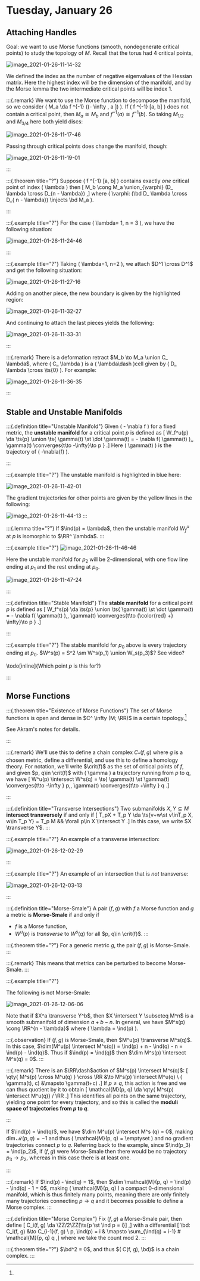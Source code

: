 # Tuesday, January 26

## Attaching Handles

Goal: we want to use Morse functions (smooth, nondegenerate critical points) to study the topology of $M$.
Recall that the torus had 4 critical points, 

![image_2021-01-26-11-14-32](figures/image_2021-01-26-11-14-32.png)

We defined the index as the number of negative eigenvalues of the Hessian matrix. 
Here the highest index will be the dimension of the manifold, and by the Morse lemma the two intermediate critical points will be index 1.


:::{.remark}
We want to use the Morse function to decompose the manifold, so we consider \( M_a \da f ^{-1} ((- \infty , a ]) \).
If \( f ^{-1} [a, b] \) does not contain a critical point, then $M_a \cong M_b$ and $f ^{-1} (a) \cong f ^{-1} (b)$.
So taking $M_{1/2}$ and $M_{3/4}$ here both yield discs:

![image_2021-01-26-11-17-46](figures/image_2021-01-26-11-17-46.png)

Passing through critical points does change the manifold, though:

![image_2021-01-26-11-19-01](figures/image_2021-01-26-11-19-01.png)


:::

:::{.theorem title="?"}
Suppose \( f ^{-1} [a, b] \) contains exactly *one* critical point of index \( \lambda \) then 
\[
M_b \cong M_a \union_{\varphi} (D_ \lambda \cross D_{n - \lambda})
,\]
where \( \varphi: (\bd D_ \lambda \cross D_{ n - \lambda}) \injects \bd M_a \).

:::

:::{.example title="?"}
For the case \( \lambda= 1, n = 3 \), we have the following situation:

![image_2021-01-26-11-24-46](figures/image_2021-01-26-11-24-46.png)

:::

:::{.example title="?"}
Taking \( \lambda=1, n=2 \), we attach $D^1 \cross D^1$ and get the following situation:

![image_2021-01-26-11-27-16](figures/image_2021-01-26-11-27-16.png)

Adding on another piece, the new boundary is given by the highlighted region:

![image_2021-01-26-11-32-27](figures/image_2021-01-26-11-32-27.png)

And continuing to attach the last pieces yields the following:

![image_2021-01-26-11-33-31](figures/image_2021-01-26-11-33-31.png)

:::

:::{.remark}
There is a deformation retract $M_b \to M_a \union C_ \lambda$, where \( C_ \lambda \) is a \( \lambda\dash \)cell given by \( D_ \lambda \cross \ts{0} \).
For example:

![image_2021-01-26-11-36-35](figures/image_2021-01-26-11-36-35.png)

:::

## Stable and Unstable Manifolds

:::{.definition title="Unstable Manifold"}
Given \( - \nabla f \) for a fixed metric, the **unstable manifold** for a critical point $p$ is defined as 
\[
W_f^u(p) \da \ts{p} \union \ts{ \gamma(t) \st \dot \gamma(t) = - \nabla f( \gamma(t) ),\, \gamma(t) \converges{t\to -\infty}\to p }
.\]
Here \( \gamma(t) \) is the trajectory of \( -\nabla(f) \).


:::

:::{.example title="?"}
The unstable manifold is highlighted in blue here:

![image_2021-01-26-11-42-01](figures/image_2021-01-26-11-42-01.png)

The gradient trajectories for other points are given by the yellow lines in the following:

![image_2021-01-26-11-44-13](figures/image_2021-01-26-11-44-13.png)
:::

:::{.lemma title="?"}
If $\ind(p) = \lambda$, then the unstable manifold $W_f^u$ at $p$ is isomorphic to $\RR^ \lambda$.
:::

:::{.example title="?"}
![image_2021-01-26-11-46-46](figures/image_2021-01-26-11-46-46.png)

Here the unstable manifold for $p_2$ will be 2-dimensional, with one flow line ending at $p_1$ and the rest ending at $p_0$.

![image_2021-01-26-11-47-24](figures/image_2021-01-26-11-47-24.png)

:::

:::{.definition title="Stable Manifold"}
The **stable manifold** for a critical point $p$ is defined as 
\[
W_f^s(p) \da \ts{p} \union \ts{ \gamma(t) \st \dot \gamma(t) = - \nabla f( \gamma(t) ),\, \gamma(t) \converges{t\to {\color{red} +} \infty}\to p }
.\]

:::

:::{.example title="?"}
The stable manifold for $p_0$ above is every trajectory ending at $p_0$.
$W^s(p) = S^2 \sm W^s(p_1) \union W_s(p_3)$? See video?

\todo[inline]{Which point $p$ is this for?}

:::

## Morse Functions

:::{.theorem title="Existence of Morse Functions"}
The set of Morse functions is open and dense in $C^ \infty (M; \RR)$ in a certain topology.[^see_akram_define_topology]

[^see_akram_define_topology]: 
See Akram's notes for details.

:::

:::{.remark}
We'll use this to define a chain complex $C_*(f, g)$ where $g$ is a chosen metric, define a differential, and use this to define a homology theory.
For notation, we'll write $\crit(f)$ as the set of critical points of $f$, and given $p, q\in \crit(f)$ with \( \gamma \) a trajectory running from $p$ to $q$, we have
\[
W^u(p) \intersect W^s(q) = \ts{ \gamma(t) \st 
\gamma(t) \converges{t\to -\infty } p,\,
\gamma(t) \converges{t\to +\infty } q
.\]

:::

:::{.definition title="Transverse Intersections"}
Two submanifolds $X, Y \subseteq M$ **intersect transversely** if and only if 
\[
T_pX + T_p Y \da \ts{v+w\st v\inT_p X, w\in T_p Y} = T_p M && \forall p\in X \intersect Y
.\]
In this case, we write $X \transverse Y$.
:::

:::{.example title="?"}
An example of a transverse intersection:

![image_2021-01-26-12-02-29](figures/image_2021-01-26-12-02-29.png)

:::

:::{.example title="?"}
An example of an intersection that is *not* transverse:

![image_2021-01-26-12-03-13](figures/image_2021-01-26-12-03-13.png)

:::

:::{.definition title="Morse-Smale"}
A pair $(f, g)$ with $f$ a Morse function and $g$ a metric is **Morse-Smale** if and only if 

- $f$ is a Morse function,
- $W^u(p)$ is *transverse* to $W^s(q)$ for all $p, q\in \crit(f)$.
:::

:::{.theorem title="?"}
For a generic metric $g$, the pair $(f, g)$ is Morse-Smale.
:::

:::{.remark}
This means that metrics can be perturbed to become Morse-Smale.
:::

:::{.example title="?"}

The following is not Morse-Smale:

![image_2021-01-26-12-06-06](figures/image_2021-01-26-12-06-06.png)

Note that if $X^a \transverse Y^b$, then $X \intersect Y \subseteq M^n$ is a smooth submanifold of dimension $a+b-n$.
In general, we have $M^s(p) \cong \RR^{n - \lambda}$ where \( \lambda = \ind(p) \).


:::{.observation}
If $(f, g)$ is Morse-Smale, then $M^u(p) \transverse M^s(q)$.
In this case, $\dim(M^u(p) \intersect M^s(q)) = \ind(p) + n - \ind(q) - n = \ind(p) - \ind(q)$.
Thus if $\ind(p) = \ind(q)$ then $\dim M^s(p) \intersect M^s(q) = 0$.
:::

:::{.remark}
There is an $\RR\dash$action of $M^s(p) \intersect M^s(q)$:
\[
\qty{ M^s(p) \cross M^u(q) } \cross \RR &\to M^s(p) \intersect M^u(q) \\
( \gamma(t), c) &\mapsto \gamma(t+c)
.\]
If $p\neq q$, this action is free and we can thus quotient by it to obtain
\[
\mathcal{M}(p, q) \da \qty{ M^s(p) \intersect M^u(q)} / \RR 
.\]
This identifies all points on the same trajectory, yielding one point for every trajectory, and so this is called the **moduli space of trajectories from $p$ to $q$**.


:::

If $\ind(p) = \ind(q)$, we have $\dim M^u(p) \intersect M^s (q) = 0$, making $\dim \mathcal{M}(p, q) = -1$ and thus \( \mathcal{M}(p, q) = \emptyset  \) and no gradient trajectories connect $p$ to $q$.
Referring back to the example, since $\ind(p_3) = \ind(p_2)$, if $(f, g)$ were Morse-Smale then there would be no trajectory $p_3 \to p_2$, whereas in this case there is at least one.

:::

:::{.remark}
If $\ind(p) - \ind(q) = 1$, then $\dim \mathcal{M}(p, q) = \ind(p) - \ind(q) - 1 = 0$, making \( \mathcal{M}(p, q)  \) a compact 0-dimensional manifold, which is thus finitely many points, meaning there are only finitely many trajectories connecting $p\to q$ and it becomes possible to define a Morse complex.
:::

:::{.definition title="Morse Complex"}
Fix $(f, g)$ a Morse-Smale pair, then define
\[
C_i(f, g) \da \ZZ/2\ZZ[\ts{p \st \ind p = i}]
,\]
with a differential
\[
\bd: C_i(f, g) &\to C_{i-1}(f, g) \\
p, \ind(p) = i & \mapsto \sum_{\ind(q) = i-1} \# \mathcal{M}(p, q) q 
,\]
where we take the count mod 2.
:::

:::{.theorem title="?"}
$\bd^2 = 0$, and thus $( C(f, g), \bd)$ is a chain complex.
:::















